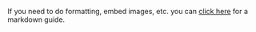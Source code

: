 If you need to do formatting, embed images, etc. you can [click here](https://guides.github.com/features/mastering-markdown/) for a markdown guide.
